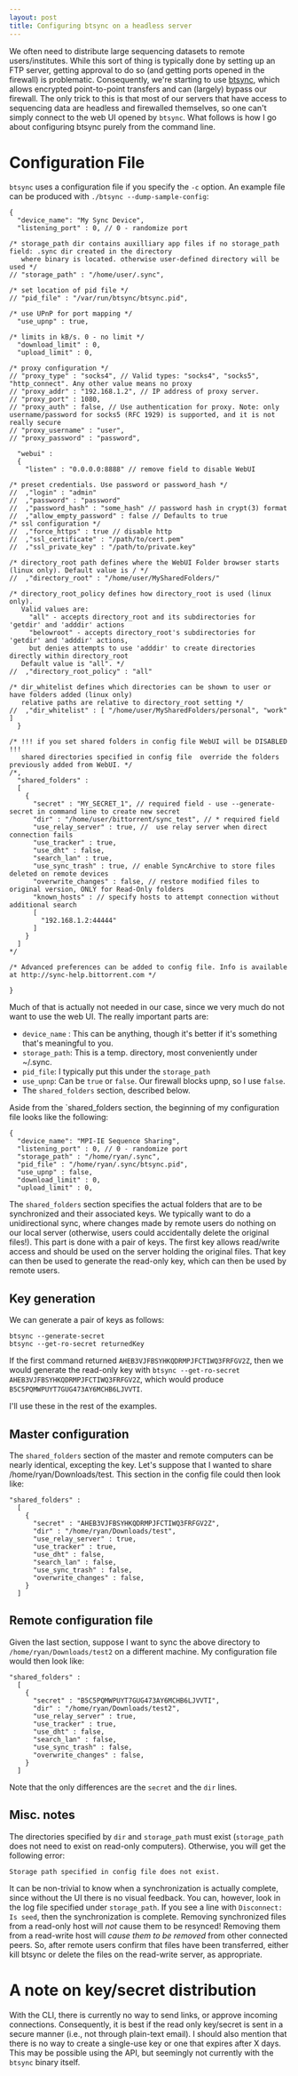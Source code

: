 ```yaml
---
layout: post
title: Configuring btsync on a headless server
---
```


We often need to distribute large sequencing datasets to remote users/institutes. While this sort of thing is typically done by setting up an FTP server, getting approval to do so (and getting ports opened in the firewall) is problematic. Consequently, we're starting to use [btsync](https://www.getsync.com/), which allows encrypted point-to-point transfers and can (largely) bypass our firewall. The only trick to this is that most of our servers that have access to sequencing data are headless and firewalled themselves, so one can't simply connect to the web UI opened by `btsync`. What follows is how I go about configuring btsync purely from the command line.

Configuration File
==================

`btsync` uses a configuration file if you specify the `-c` option. An example file can be produced with `./btsync --dump-sample-config`:

    {
      "device_name": "My Sync Device",
      "listening_port" : 0, // 0 - randomize port
    
    /* storage_path dir contains auxilliary app files if no storage_path field: .sync dir created in the directory
       where binary is located. otherwise user-defined directory will be used */
    // "storage_path" : "/home/user/.sync",
    
    /* set location of pid file */
    // "pid_file" : "/var/run/btsync/btsync.pid",
    
    /* use UPnP for port mapping */
      "use_upnp" : true,
    
    /* limits in kB/s. 0 - no limit */
      "download_limit" : 0,
      "upload_limit" : 0,
    
    /* proxy configuration */
    // "proxy_type" : "socks4", // Valid types: "socks4", "socks5", "http_connect". Any other value means no proxy
    // "proxy_addr" : "192.168.1.2", // IP address of proxy server.
    // "proxy_port" : 1080,
    // "proxy_auth" : false, // Use authentication for proxy. Note: only username/password for socks5 (RFC 1929) is supported, and it is not really secure
    // "proxy_username" : "user",
    // "proxy_password" : "password",

      "webui" :
      {
        "listen" : "0.0.0.0:8888" // remove field to disable WebUI
    
    /* preset credentials. Use password or password_hash */
    //  ,"login" : "admin"
    //  ,"password" : "password"
    //  ,"password_hash" : "some_hash" // password hash in crypt(3) format
    //  ,"allow_empty_password" : false // Defaults to true
    /* ssl configuration */
    //  ,"force_https" : true // disable http
    //  ,"ssl_certificate" : "/path/to/cert.pem"
    //  ,"ssl_private_key" : "/path/to/private.key"
    
    /* directory_root path defines where the WebUI Folder browser starts (linux only). Default value is / */
    //  ,"directory_root" : "/home/user/MySharedFolders/"
    
    /* directory_root_policy defines how directory_root is used (linux only).
       Valid values are:
         "all" - accepts directory_root and its subdirectories for 'getdir' and 'adddir' actions
         "belowroot" - accepts directory_root's subdirectories for 'getdir' and 'adddir' actions,
         but denies attempts to use 'adddir' to create directories directly within directory_root
       Default value is "all". */
    //  ,"directory_root_policy" : "all"
    
    /* dir_whitelist defines which directories can be shown to user or have folders added (linux only)
       relative paths are relative to directory_root setting */
    //  ,"dir_whitelist" : [ "/home/user/MySharedFolders/personal", "work" ]
      }
    
    /* !!! if you set shared folders in config file WebUI will be DISABLED !!!
       shared directories specified in config file  override the folders previously added from WebUI. */
    /*,
      "shared_folders" :
      [
        {
          "secret" : "MY_SECRET_1", // required field - use --generate-secret in command line to create new secret
          "dir" : "/home/user/bittorrent/sync_test", // * required field
          "use_relay_server" : true, //  use relay server when direct connection fails
          "use_tracker" : true,
          "use_dht" : false,
          "search_lan" : true,
          "use_sync_trash" : true, // enable SyncArchive to store files deleted on remote devices
          "overwrite_changes" : false, // restore modified files to original version, ONLY for Read-Only folders
          "known_hosts" : // specify hosts to attempt connection without additional search
          [
            "192.168.1.2:44444"
          ]
        }
      ]
    */
    
    /* Advanced preferences can be added to config file. Info is available at http://sync-help.bittorrent.com */
    
    }

Much of that is actually not needed in our case, since we very much do not want to use the web UI. The really important parts are:

 * `device_name` : This can be anything, though it's better if it's something that's meaningful to you.
 * `storage_path`: This is a temp. directory, most conveniently under ~/.sync.
 * `pid_file`: I typically put this under the `storage_path`
 * `use_upnp`: Can be `true` or `false`. Our firewall blocks upnp, so I use `false`.
 * The `shared_folders` section, described below.

Aside from the `shared_folders section, the beginning of my configuration file looks like the following:

    {
      "device_name": "MPI-IE Sequence Sharing",
      "listening_port" : 0, // 0 - randomize port
      "storage_path" : "/home/ryan/.sync",
      "pid_file" : "/home/ryan/.sync/btsync.pid",
      "use_upnp" : false,
      "download_limit" : 0,
      "upload_limit" : 0,

The `shared_folders` section specifies the actual folders that are to be synchronized and their associated keys. We typically want to do a unidirectional sync, where changes made by remote users do nothing on our local server (otherwise, users could accidentally delete the original files!). This part is done with a pair of keys. The first key allows read/write access and should be used on the server holding the original files. That key can then be used to generate the read-only key, which can then be used by remote users.

Key generation
--------------

We can generate a pair of keys as follows:

    btsync --generate-secret
    btsync --get-ro-secret returnedKey

If the first command returned `AHEB3VJFBSYHKQDRMPJFCTIWQ3FRFGV2Z`, then we would generate the read-only key with `btsync --get-ro-secret AHEB3VJFBSYHKQDRMPJFCTIWQ3FRFGV2Z`, which would produce `B5C5PQMWPUYT7GUG473AY6MCHB6LJVVTI`.

I'll use these in the rest of the examples.

Master configuration
--------------------

The `shared_folders` section of the master and remote computers can be nearly identical, excepting the key. Let's suppose that I wanted to share /home/ryan/Downloads/test. This section in the config file could then look like:

    "shared_folders" :
      [
        {
          "secret" : "AHEB3VJFBSYHKQDRMPJFCTIWQ3FRFGV2Z",
          "dir" : "/home/ryan/Downloads/test",
          "use_relay_server" : true, 
          "use_tracker" : true,
          "use_dht" : false,
          "search_lan" : false,
          "use_sync_trash" : false,
          "overwrite_changes" : false,
        }
      ]

Remote configuration file
-------------------------

Given the last section, suppose I want to sync the above directory to `/home/ryan/Downloads/test2` on a different machine. My configuration file would then look like:

    "shared_folders" :
      [
        {
          "secret" : "B5C5PQMWPUYT7GUG473AY6MCHB6LJVVTI",
          "dir" : "/home/ryan/Downloads/test2",
          "use_relay_server" : true, 
          "use_tracker" : true,
          "use_dht" : false,
          "search_lan" : false,
          "use_sync_trash" : false,
          "overwrite_changes" : false,
        }
      ]

Note that the only differences are the `secret` and the `dir` lines.

Misc. notes
-----------

The directories specified by `dir` and `storage_path` must exist (`storage_path` does not need to exist on read-only computers). Otherwise, you will get the following error:

    Storage path specified in config file does not exist.

It can be non-trivial to know when a synchronization is actually complete, since without the UI there is no visual feedback. You can, however, look in the log file specified under `storage_path`. If you see a line with `Disconnect: Is seed`, then the synchronization is complete. Removing synchronized files from a read-only host will *not* cause them to be resynced! Removing them from a read-write host will *cause them to be removed* from other connected peers. So, after remote users confirm that files have been transferred, either kill btsync or delete the files on the read-write server, as appropriate.

A note on key/secret distribution
=================================

With the CLI, there is currently no way to send links, or approve incoming connections. Consequently, it is best if the read only key/secret is sent in a secure manner (i.e., not through plain-text email). I should also mention that there is no way to create a single-use key or one that expires after X days. This may be possible using the API, but seemingly not currently with the `btsync` binary itself.
